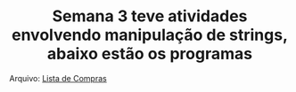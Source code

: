 <h1 align='center'> Semana 3 teve atividades envolvendo manipulação de strings, abaixo estão os programas</h1>


Arquivo: [Lista de Compras](https://github.com/Castelanii/AED/blob/main/Semana%203/Compras.cpp)<br>
